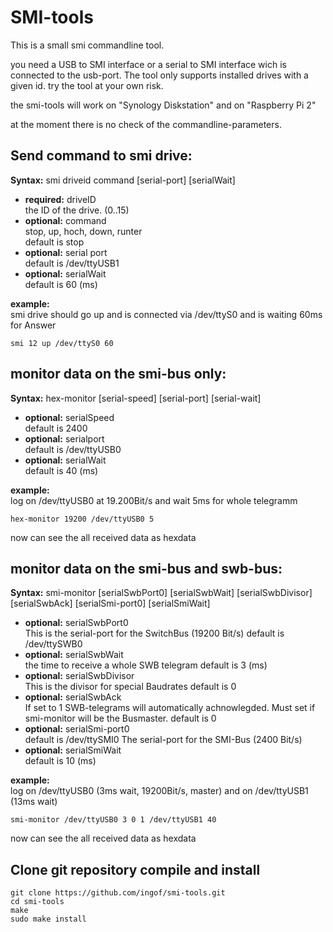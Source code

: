 SMI-tools
=========

This is a small smi commandline tool.

you need a USB to SMI interface or a serial to SMI interface wich is connected to the usb-port.
The tool only supports installed drives with a given id.
try the tool at your own risk.

the smi-tools will work on "Synology Diskstation" and on "Raspberry Pi 2"

at the moment there is no check of the commandline-parameters.

Send command to smi drive:
--------------------------
**Syntax:** smi driveid command [serial-port] [serialWait]<br>
* **required:** driveID<br>
the ID of the drive. (0..15)
* **optional:** command<br>
stop, up, hoch, down, runter<br>
default is stop
* **optional:** serial port<br>
default is /dev/ttyUSB1
* **optional:** serialWait<br>
default is 60 (ms)

**example:**<br>
smi drive should go up and is connected via /dev/ttyS0 and is waiting 60ms for Answer
```
smi 12 up /dev/ttyS0 60
```

monitor data on the smi-bus only:
----------------------------
**Syntax:** hex-monitor [serial-speed] [serial-port] [serial-wait]<br>
* **optional:** serialSpeed<br>
default is 2400
* **optional:** serialport<br>
default is /dev/ttyUSB0
* **optional:** serialWait<br>
default is 40 (ms)


**example:**<br>
log on /dev/ttyUSB0 at 19.200Bit/s and wait 5ms for whole telegramm
```
hex-monitor 19200 /dev/ttyUSB0 5
```
now can see the all received data as hexdata


monitor data on the smi-bus and swb-bus:
----------------------------------------
**Syntax:** smi-monitor [serialSwbPort0] [serialSwbWait] [serialSwbDivisor] [serialSwbAck] [serialSmi-port0] [serialSmiWait]<br>
* **optional:** serialSwbPort0<br>
This is the serial-port for the SwitchBus (19200 Bit/s)
default is /dev/ttySWB0
* **optional:** serialSwbWait<br>
the time to receive a whole SWB telegram
default is 3 (ms)
* **optional:** serialSwbDivisor<br>
This is the divisor for special Baudrates
default is 0
* **optional:** serialSwbAck<br>
If set to 1 SWB-telegrams will automatically achnowlegded. Must set if smi-monitor will be the Busmaster.
default is 0
* **optional:** serialSmi-port0<br>
default is /dev/ttySMI0
The serial-port for the SMI-Bus (2400 Bit/s)
* **optional:** serialSmiWait<br>
default is 10 (ms)


**example:**<br>
log on /dev/ttyUSB0 (3ms wait, 19200Bit/s, master) and on /dev/ttyUSB1 (13ms wait)
```
smi-monitor /dev/ttyUSB0 3 0 1 /dev/ttyUSB1 40
```
now can see the all received data as hexdata


Clone git repository compile and install
----------------------------------------
```
git clone https://github.com/ingof/smi-tools.git
cd smi-tools
make
sudo make install
```



